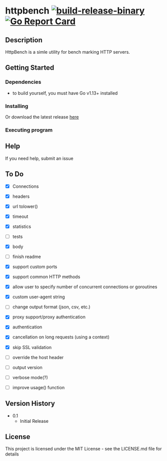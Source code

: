 # httpbench [![build-release-binary](https://github.com/rnemeth90/httpbench/actions/workflows/build.yaml/badge.svg)](https://github.com/rnemeth90/httpbench/actions/workflows/build.yaml) [![Go Report Card](https://goreportcard.com/badge/github.com/rnemeth90/httpbench/)](https://goreportcard.com/report/github.com/rnemeth90/httpbench/)
## Description
HttpBench is a simle utility for bench marking HTTP servers. 

## Getting Started

### Dependencies
* to build yourself, you must have Go v1.13+ installed

### Installing

Or download the latest release [here](https://github.com/rnemeth90/httpbench/releases)

### Executing program

## Help
If you need help, submit an issue

## To Do
- [x] Connections
- [x] headers
- [x] url tolower()
- [x] timeout
- [x] statistics
- [ ] tests
- [x] body
- [ ] finish readme
- [x] support custom ports
- [x] support common HTTP methods
- [x] allow user to specify number of concurrent connections or goroutines
- [x] custom user-agent string
- [ ] change output format (json, csv, etc.)
- [x] proxy support/proxy authentication
- [x] authentication
- [x] cancellation on long requests (using a context)
- [x] skip SSL validation
- [ ] override the host header
- [ ] output version
- [ ] verbose mode(?)
- [ ] improve usage() function


## Version History
* 0.1
    * Initial Release

## License
This project is licensed under the MIT License - see the LICENSE.md file for details
